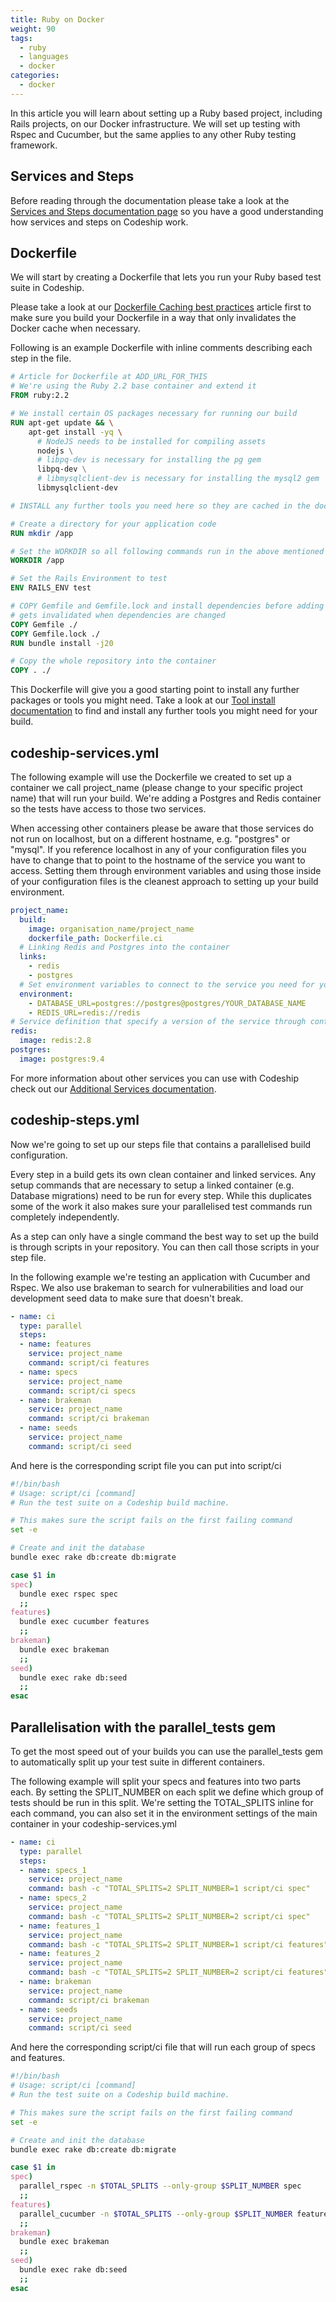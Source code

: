 ```yaml
---
title: Ruby on Docker
weight: 90
tags:
  - ruby
  - languages
  - docker
categories:
  - docker
---
```

In this article you will learn about setting up a Ruby based project, including Rails projects,
on our Docker infrastructure. We will set up testing with Rspec and Cucumber, but the same applies
to any other Ruby testing framework.

## Services and Steps
Before reading through the documentation please take a look at the
[Services and Steps documentation page]() so you have a good understanding how
services and steps on Codeship work.

## Dockerfile
We will start by creating a Dockerfile that lets you run your Ruby based test suite in Codeship.

Please take a look at our [Dockerfile Caching best practices]() article first to make sure you
build your Dockerfile in a way that only invalidates the Docker cache when necessary.

Following is an example Dockerfile with inline comments describing each step in the file.

```Dockerfile
# Article for Dockerfile at ADD_URL_FOR_THIS
# We're using the Ruby 2.2 base container and extend it
FROM ruby:2.2

# We install certain OS packages necessary for running our build
RUN apt-get update && \
    apt-get install -yq \
      # NodeJS needs to be installed for compiling assets
      nodejs \
      # libpq-dev is necessary for installing the pg gem
      libpq-dev \
      # libmysqlclient-dev is necessary for installing the mysql2 gem
      libmysqlclient-dev

# INSTALL any further tools you need here so they are cached in the docker build

# Create a directory for your application code
RUN mkdir /app

# Set the WORKDIR so all following commands run in the above mentioned directory
WORKDIR /app

# Set the Rails Environment to test
ENV RAILS_ENV test

# COPY Gemfile and Gemfile.lock and install dependencies before adding the full code so the cache only
# gets invalidated when dependencies are changed
COPY Gemfile ./
COPY Gemfile.lock ./
RUN bundle install -j20

# Copy the whole repository into the container
COPY . ./
```

This Dockerfile will give you a good starting point to install any further packages
or tools you might need. Take a look at our [Tool install documentation]() to find
and install any further tools you might need for your build.

## codeship-services.yml

The following example will use the Dockerfile we created to set up a container
we call project_name (please change to your specific project name) that will run your build.
We're adding a Postgres and Redis container so the tests have access to those two services.

When accessing other containers please be aware that those services do not run on
localhost, but on a different hostname, e.g. "postgres" or "mysql". If you reference
localhost in any of your configuration files you have to change that to point to the
hostname of the service you want to access. Setting them through environment variables
and using those inside of your configuration files is the cleanest approach to setting
up your build environment.

```yaml
project_name:
  build:
    image: organisation_name/project_name
    dockerfile_path: Dockerfile.ci
  # Linking Redis and Postgres into the container
  links:
    - redis
    - postgres
  # Set environment variables to connect to the service you need for your build
  environment:
    - DATABASE_URL=postgres://postgres@postgres/YOUR_DATABASE_NAME
    - REDIS_URL=redis://redis
# Service definition that specify a version of the service through container tags
redis:
  image: redis:2.8
postgres:
  image: postgres:9.4
```

For more information about other services you can use with Codeship check out our
[Additional Services documentation]().

## codeship-steps.yml

Now we're going to set up our steps file that contains a parallelised build configuration.

Every step in a build gets its own clean container and linked services. Any setup
commands that are necessary to setup a linked container (e.g. Database migrations)
need to be run for every step. While this duplicates some of the work it also makes
sure your parallelised test commands run completely independently.

As a step can only have a single command the best way to set up the build is through
scripts in your repository. You can then call those scripts in your step file.

In the following example we're testing an application with Cucumber and Rspec. We
also use brakeman to search for vulnerabilities and load our development seed data to make sure
that doesn't break.

```yaml
- name: ci
  type: parallel
  steps:
  - name: features
    service: project_name
    command: script/ci features
  - name: specs
    service: project_name
    command: script/ci specs
  - name: brakeman
    service: project_name
    command: script/ci brakeman
  - name: seeds
    service: project_name
    command: script/ci seed
```

And here is the corresponding script file you can put into script/ci

```bash
#!/bin/bash
# Usage: script/ci [command]
# Run the test suite on a Codeship build machine.

# This makes sure the script fails on the first failing command
set -e

# Create and init the database
bundle exec rake db:create db:migrate

case $1 in
spec)
  bundle exec rspec spec
  ;;
features)
  bundle exec cucumber features
  ;;
brakeman)
  bundle exec brakeman
  ;;
seed)
  bundle exec rake db:seed
  ;;
esac
```

## Parallelisation with the parallel_tests gem

To get the most speed out of your builds you can use the parallel_tests gem
to automatically split up your test suite in different containers.

The following example will split your specs and features into two parts each.
By setting the SPLIT_NUMBER on each split we define which group of tests should
be run in this split. We're setting the TOTAL_SPLITS inline for each command,
you can also set it in the environment settings of the main container in your
codeship-services.yml

```yaml
- name: ci
  type: parallel
  steps:
  - name: specs_1
    service: project_name
    command: bash -c "TOTAL_SPLITS=2 SPLIT_NUMBER=1 script/ci spec"
  - name: specs_2
    service: project_name
    command: bash -c "TOTAL_SPLITS=2 SPLIT_NUMBER=2 script/ci spec"
  - name: features_1
    service: project_name
    command: bash -c "TOTAL_SPLITS=2 SPLIT_NUMBER=1 script/ci features"
  - name: features_2
    service: project_name
    command: bash -c "TOTAL_SPLITS=2 SPLIT_NUMBER=2 script/ci features"
  - name: brakeman
    service: project_name
    command: script/ci brakeman
  - name: seeds
    service: project_name
    command: script/ci seed
```

And here the corresponding script/ci file that will run each group of specs
and features.

```bash
#!/bin/bash
# Usage: script/ci [command]
# Run the test suite on a Codeship build machine.

# This makes sure the script fails on the first failing command
set -e

# Create and init the database
bundle exec rake db:create db:migrate

case $1 in
spec)
  parallel_rspec -n $TOTAL_SPLITS --only-group $SPLIT_NUMBER spec
  ;;
features)
  parallel_cucumber -n $TOTAL_SPLITS --only-group $SPLIT_NUMBER features
  ;;
brakeman)
  bundle exec brakeman
  ;;
seed)
  bundle exec rake db:seed
  ;;
esac
```
